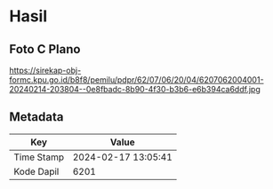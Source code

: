 # Hasil

## Foto C Plano

https://sirekap-obj-formc.kpu.go.id/b8f8/pemilu/pdpr/62/07/06/20/04/6207062004001-20240214-203804--0e8fbadc-8b90-4f30-b3b6-e6b394ca6ddf.jpg


## Metadata

| Key        | Value               |
| ---------- | ------------------- |
| Time Stamp | 2024-02-17 13:05:41 |
| Kode Dapil | 6201                |



